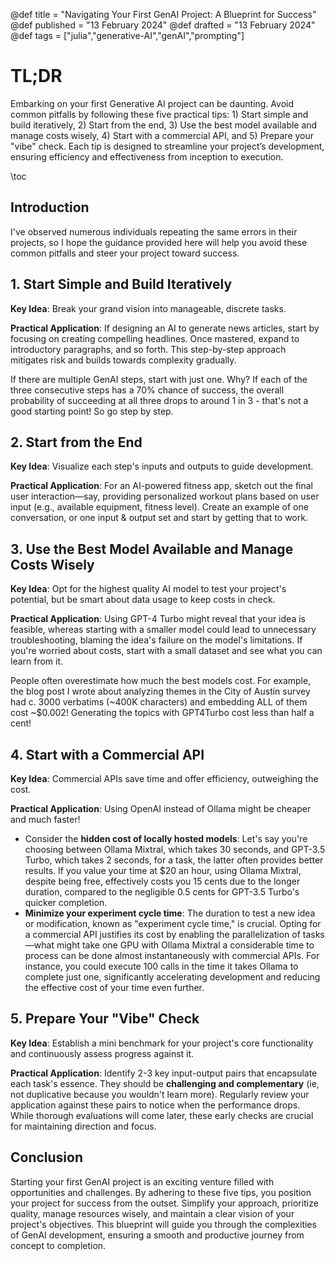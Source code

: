@def title = "Navigating Your First GenAI Project: A Blueprint for Success"
@def published = "13 February 2024"
@def drafted = "13 February 2024"
@def tags = ["julia","generative-AI","genAI","prompting"]

# TL;DR
Embarking on your first Generative AI project can be daunting. Avoid common pitfalls by following these five practical tips: 1) Start simple and build iteratively, 2) Start from the end, 3) Use the best model available and manage costs wisely, 4) Start with a commercial API, and 5) Prepare your "vibe" check. Each tip is designed to streamline your project’s development, ensuring efficiency and effectiveness from inception to execution.

\toc 

## Introduction
I've observed numerous individuals repeating the same errors in their projects, so I hope the guidance provided here will help you avoid these common pitfalls and steer your project toward success.

## 1. Start Simple and Build Iteratively

**Key Idea**: Break your grand vision into manageable, discrete tasks. 

**Practical Application**: If designing an AI to generate news articles, start by focusing on creating compelling headlines. Once mastered, expand to introductory paragraphs, and so forth. This step-by-step approach mitigates risk and builds towards complexity gradually. 

If there are multiple GenAI steps, start with just one. Why? If each of the three consecutive steps has a 70% chance of success, the overall probability of succeeding at all three drops to around 1 in 3 - that's not a good starting point! So go step by step.

## 2. Start from the End

**Key Idea**: Visualize each step's inputs and outputs to guide development.

**Practical Application**: For an AI-powered fitness app, sketch out the final user interaction—say, providing personalized workout plans based on user input (e.g., available equipment, fitness level). Create an example of one conversation, or one input & output set and start by getting that to work.

## 3. Use the Best Model Available and Manage Costs Wisely

**Key Idea**: Opt for the highest quality AI model to test your project's potential, but be smart about data usage to keep costs in check.

**Practical Application**: Using GPT-4 Turbo might reveal that your idea is feasible, whereas starting with a smaller model could lead to unnecessary troubleshooting, blaming the idea's failure on the model's limitations. If you're worried about costs, start with a small dataset and see what you can learn from it.

People often overestimate how much the best models cost. For example, the blog post I wrote about analyzing themes in the City of Austin survey had c. 3000 verbatims (~400K characters) and embedding ALL of them cost ~$0.002! Generating the topics with GPT4Turbo cost less than half a cent!

## 4. Start with a Commercial API

**Key Idea**: Commercial APIs save time and offer efficiency, outweighing the cost.

**Practical Application**: Using OpenAI instead of Ollama might be cheaper and much faster!

- Consider the **hidden cost of locally hosted models**: Let's say you're choosing between Ollama Mixtral, which takes 30 seconds, and GPT-3.5 Turbo, which takes 2 seconds, for a task, the latter often provides better results. If you value your time at $20 an hour, using Ollama Mixtral, despite being free, effectively costs you 15 cents due to the longer duration, compared to the negligible 0.5 cents for GPT-3.5 Turbo's quicker completion.
- **Minimize your experiment cycle time**: The duration to test a new idea or modification, known as "experiment cycle time," is crucial. Opting for a commercial API justifies its cost by enabling the parallelization of tasks—what might take one GPU with Ollama Mixtral a considerable time to process can be done almost instantaneously with commercial APIs. For instance, you could execute 100 calls in the time it takes Ollama to complete just one, significantly accelerating development and reducing the effective cost of your time even further.


## 5. Prepare Your "Vibe" Check

**Key Idea**: Establish a mini benchmark for your project's core functionality and continuously assess progress against it.

**Practical Application**: Identify 2-3 key input-output pairs that encapsulate each task's essence. They should be **challenging and complementary** (ie, not duplicative because you wouldn't learn more). Regularly review your application against these pairs to notice when the performance drops. While thorough evaluations will come later, these early checks are crucial for maintaining direction and focus.

## Conclusion

Starting your first GenAI project is an exciting venture filled with opportunities and challenges. By adhering to these five tips, you position your project for success from the outset. Simplify your approach, prioritize quality, manage resources wisely, and maintain a clear vision of your project's objectives. This blueprint will guide you through the complexities of GenAI development, ensuring a smooth and productive journey from concept to completion.